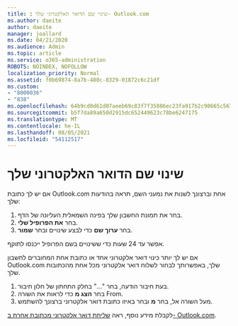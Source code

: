 ```yaml
---
title: שינוי שם הדואר האלקטרוני שלך ב- Outlook.com
ms.author: daeite
author: daeite
manager: joallard
ms.date: 04/21/2020
ms.audience: Admin
ms.topic: article
ms.service: o365-administration
ROBOTS: NOINDEX, NOFOLLOW
localization_priority: Normal
ms.assetid: f0b69874-8a7b-480c-8329-01872c6c21df
ms.custom:
- "8000036"
- "838"
ms.openlocfilehash: 64b9cd0d61d07aeeb69c83f7f35086ec23fa917b2c90665c567245fe4915abe1
ms.sourcegitcommit: b5f7da89a650d2915dc652449623c78be6247175
ms.translationtype: MT
ms.contentlocale: he-IL
ms.lasthandoff: 08/05/2021
ms.locfileid: "54112517"
---
```

# <a name="change-your-email-name"></a>שינוי שם הדואר האלקטרוני שלך

אם יש לך כתובת Outlook.com אחת וברצונך לשנות את נמעני השם, תראה בהודעות שלך:
  
1. בחר את תמונת החשבון שלך בפינה השמאלית העליונה של הדף.
2. בחר **את הפרופיל שלי**.
3. בחר **ערוך שם** כדי לבצע שינויים ובחר **שמור**.

אפשר עד 24 שעות כדי ששינויים בשם הפרופיל ייכנסו לתוקף.
  
אם יש לך יותר כינוי דואר אלקטרוני אחד או כתובת אחת המחוברים לחשבון Outlook.com שלך, באפשרותך לבחור לשלוח דואר אלקטרוני מכל אחת מהכתובות שלך.
  
1. בעת חיבור הודעה, בחר "..." בחלק התחתון של חלון חיבור.
1. בחר **הצג מ** כדי לראות את השורה From.
1. מעל השורה אל, בחר **מ** ובחר באיזו כתובת דואר אלקטרוני ברצונך להשתמש.

לקבלת מידע נוסף, ראה [שליחת דואר אלקטרוני מכתובת אחרת ב- Outlook.com](https://support.office.com/article/ccba89cb-141c-4a36-8c56-6d16a8556d2e?wt.mc_id=Office_Outlook_com_Alchemy).